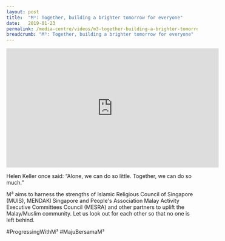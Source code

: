 ```yaml
---
layout: post
title:  "M³: Together, building a brighter tomorrow for everyone"
date:   2019-01-23
permalink: /media-centre/videos/m3-together-building-a-brighter-tomorrow-for-everyone/
breadcrumb: "M³: Together, building a brighter tomorrow for everyone"
---
```


<div class="bp-youtube">
<iframe width="560" height="315" src="https://www.youtube.com/embed/jdBFmJVD_0Y" frameborder="0" allow="accelerometer; autoplay; encrypted-media; gyroscope; picture-in-picture" allowfullscreen></iframe>
</div>

Helen Keller once said: “Alone, we can do so little. Together, we can do so much.”

M³ aims to harness the strengths of Islamic Religious Council of Singapore (MUIS), MENDAKI Singapore and People's Association Malay Activity Executive Committees Council (MESRA) and other partners to uplift the Malay/Muslim community. Let us look out for each other so that no one is left behind.

#ProgressingWithM³ #MajuBersamaM³
